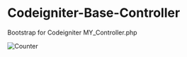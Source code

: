 # Codeigniter-Base-Controller
Bootstrap for Codeigniter MY_Controller.php

![Counter](https://webfikirleri.com/counter?url=https://github.com/WebFikirleri/Codeigniter-Base-Controller)
